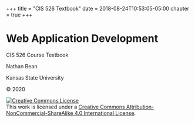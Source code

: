 +++
title = "CIS 526 Textbook"
date = 2018-08-24T10:53:05-05:00
chapter = true
+++

# Web Application Development

CIS 526 Course Textbook

Nathan Bean

Kansas State University

&copy; 2020

<a rel="license" href="http://creativecommons.org/licenses/by-nc-sa/4.0/"><img alt="Creative Commons License" style="border-width:0" src="https://i.creativecommons.org/l/by-nc-sa/4.0/88x31.png" /></a><br />This work is licensed under a <a rel="license" href="http://creativecommons.org/licenses/by-nc-sa/4.0/">Creative Commons Attribution-NonCommercial-ShareAlike 4.0 International License</a>.